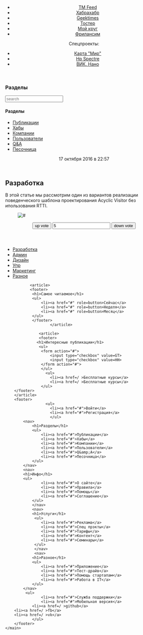 <!DOCTYPE html>
<html lang=ru>
<head>
<meta charset=utf-8>
<meta name=viewport content="width=device-width, initial-scale=1">
<title>Хабрахабр</title>      
      <header>
	<aside>
        <ul>
            <li><a href=/ >TM Feed</a>
            <li><a href=/ >Хабрахабр</a>
            <li><a href=/ >Geektimes</a>
            <li><a href=/ >Тостер</a>
            <li><a href=/ >Мой круг</a>
            <li><a href=/ >Фрилансим</a>
       </ul>
        <span>Спецпроекты:</span>
        <ul>
            <li><a href=/ >Карта "Мир"</a>
            <li><a href=/ >Нр Spectre </a>
            <li><a href=/ >ВИК. Нано </a>
        </ul>
    </aside>
        </header>
   <main>
   <article>
        <section>
           <h1>Разделы</h1>
                <form action=/ >
                <input type=text name=search placeholder=search>
                <nav>
                <h1>Разделы</h1>
                <ul>
                    <li><a href="#">Публикации</a>
                    <li><a href="#">Хабы</a>
                    <li><a href="#">Компании</a>
                    <li><a href="#">Пользователи</a>
                    <li><a href="#">Q&amp;A</a>
                    <li><a href="#">Песочница</a>
                </ul>
            </nav>
       </section>
       </article>
    
<article>            
    <header>
           <time datetime="2016-10-17 T22:57:00Z">17 октября 2016 в 22:57</time>
            </header>
        <main>
        <article>
        <h2> Разработка</h2>  
        <p>В этой статье мы рассмотрим один из вариантов реализации поведенческого шаблона проектирования Acyclic Visitor без ипользования RTTI.
        </p> 
        <figure>
     <img src=pic_1x.png srcset="pic_2x.png 2x" alt="#">
            </figure>
</article>
            
<section>
                <header>
                    <form action=/ >
                        <button>up vote</button>
                        <input type=text value=5>
                        <button>down vote</button>
                    </form>
                    </header>
     <small></small>
     <aside>
     <h1></h1>
     <aside>
      <nav>
      <ul>
      <li><a href=/ >Разработка</a>
      <li><a href=/ >Админ</a>
      <li><a href=/ >Дизайн</a>
      <li><a href=/ >Упр</a>
      <li><a href=/ >Маркетинг</a>
      <li><a href=/ >Разное</a>
      </ul>
      </nav>
      </aside>

               <article>
               <footer>
                <h1>Самое читаемое</h1>
                <ul>
                    <li><a href="#" role=button>Сейчас</a>
                    <li><a href="#" role=button>Неделя</a>
                    <li><a href="#" role=button>Месяц</a>
                </ul>
                </footer>
                        </article>
                        
                   <article>
                   <footer>
                  <h1>Интересные публикации</h1>
                   <ul>
                    <form action="#">
                        <input type="checkbox" value=GT>
                        <input type="checkbox" value=HH>
                    </form action="#">
                    </ul>
                      <ul>
                        <li><a href=/ >Бесплатные курсы</a>
                        <li><a href=/ >Бесплатные курсы</a>
                    </ul>
        </footer>
        </article>
        <footer>                               
                      <ul>
                        <li><a href="#">Войти</a>
                        <li><a href="#">Регистрация</a>
                        </ul>
            <nav>
                <h1>Разделы</h1>
                <ul>
                    <li><a href="#">Публикации</a>
                    <li><a href="#">Хабы</a>
                    <li><a href="#">Компании</a>
                    <li><a href="#">Пользователи</a>
                    <li><a href="#">Q&amp;A</a>
                    <li><a href="#">Песочница</a>
                </ul>
            </nav>
            <nav>               
            <h1>Инфо</h1>
            <ul>
                    <li><a href="#">О сайте</a>
                    <li><a href="#">Правила</a>
                    <li><a href="#">Помощь</a>
                    <li><a href="#">Соглашение</a>
                </ul>
                </nav>
                <nav>
                <h1>Услуги</h1>
                 <ul>
                    <li><a href="#">Реклама</a>
                    <li><a href="#">Спец прэкты</a>
                    <li><a href="#">Тарифы</a>
                    <li><a href="#">Контент</a>
                    <li><a href="#">Семинары</a>
                 </ul>
                 </nav>
                 <nav>
                <h1>Разное</h1>
                <ul>
                    <li><a href="#">Приложение</a>
                    <li><a href="#">Тест-драйв</a>
                    <li><a href="#">Помощь стартапам</a>
                    <li><a href="#">Работа в IT</a>
                </ul>
            </nav>
             <ul>
                    <li><a href="#">Служба поддержки</a>
                    <li><a href="#">Мобильная версия</a>
                <li><a href=/ >github</a>
		<li><a href=/ >fb</a>
		<li><a href=/ >vk</a>
                </ul>
        </footer>
    </main>
</html>
